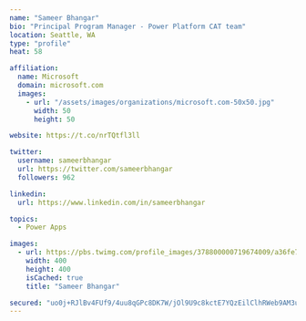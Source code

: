 ```yaml
---
name: "Sameer Bhangar"
bio: "Principal Program Manager - Power Platform CAT team"
location: Seattle, WA
type: "profile"
heat: 58

affiliation:
  name: Microsoft
  domain: microsoft.com
  images:
    - url: "/assets/images/organizations/microsoft.com-50x50.jpg"
      width: 50
      height: 50

website: https://t.co/nrTQtfl3ll

twitter:
  username: sameerbhangar
  url: https://twitter.com/sameerbhangar
  followers: 962

linkedin:
  url: https://www.linkedin.com/in/sameerbhangar

topics:
  - Power Apps

images:
  - url: https://pbs.twimg.com/profile_images/378800000719674009/a36fe7ddfab1778b76e5793772e43798_400x400.jpeg
    width: 400
    height: 400
    isCached: true
    title: "Sameer Bhangar"

secured: "uo0j+RJlBv4FUf9/4uu8qGPc8DK7W/jOl9U9c8kctE7YQzEilClhRWeb9AM3u2ZxC5mpAlSCSdezgRn5VWfecGlloO6RzvctWvtQUlGynzkuXlK+6s1RaL8B9xfpB87gLlgwjgVQxW1qs0leVIRSwBgwFAVqTWJakz7Qlzv1Cx0vuMmtMUfLEd5k+x10OkncZh+2EoxhopoTRu08UdGv6mA4cTjwA6j6Ns6w3OgvqfeU6zvaLDYAALXXJqSj4uviZWnEj4NehXuXwlktuK4gEZc7TnqF6C3TxowM3qVxeOw9bjmuM0C2m63z33AUGilQdnq7smy7VZ9QG3POko+npbit6evapdNGjCnz0ggkBhTDVEsLaTAWtqbMoL7H9cCxxN7msK1amiP22wLaSQYSXA==;UrFCaBJUT0cPI5UEw+eaZQ=="
---
```


